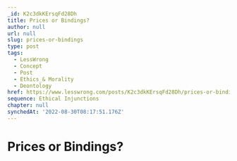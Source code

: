 ```yaml
---
_id: K2c3dkKErsqFd28Dh
title: Prices or Bindings?
author: null
url: null
slug: prices-or-bindings
type: post
tags:
  - LessWrong
  - Concept
  - Post
  - Ethics_& Morality
  - Deontology
href: https://www.lesswrong.com/posts/K2c3dkKErsqFd28Dh/prices-or-bindings
sequence: Ethical Injunctions
chapter: null
synchedAt: '2022-08-30T08:17:51.176Z'
---
```

# Prices or Bindings?

